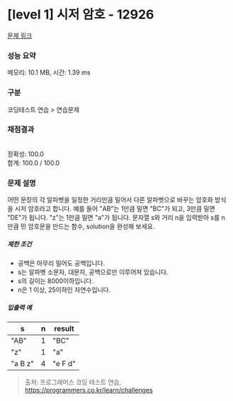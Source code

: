 # [level 1] 시저 암호 - 12926 

[문제 링크](https://school.programmers.co.kr/learn/courses/30/lessons/12926) 

### 성능 요약

메모리: 10.1 MB, 시간: 1.39 ms

### 구분

코딩테스트 연습 > 연습문제

### 채점결과

<br/>정확성: 100.0<br/>합계: 100.0 / 100.0

### 문제 설명

<p style="user-select: auto;">어떤 문장의 각 알파벳을 일정한 거리만큼 밀어서 다른 알파벳으로 바꾸는 암호화 방식을 시저 암호라고 합니다.  예를 들어 "AB"는 1만큼 밀면 "BC"가 되고, 3만큼 밀면 "DE"가 됩니다. "z"는 1만큼 밀면 "a"가 됩니다. 문자열 s와 거리 n을 입력받아 s를 n만큼 민 암호문을 만드는 함수, solution을 완성해 보세요.</p>

<h5 style="user-select: auto;">제한 조건</h5>

<ul style="user-select: auto;">
<li style="user-select: auto;">공백은 아무리 밀어도 공백입니다.</li>
<li style="user-select: auto;">s는 알파벳 소문자, 대문자, 공백으로만 이루어져 있습니다.</li>
<li style="user-select: auto;">s의 길이는 8000이하입니다.</li>
<li style="user-select: auto;">n은 1 이상, 25이하인 자연수입니다.</li>
</ul>

<h5 style="user-select: auto;">입출력 예</h5>
<table class="table" style="user-select: auto;">
        <thead style="user-select: auto;"><tr style="user-select: auto;">
<th style="user-select: auto;">s</th>
<th style="user-select: auto;">n</th>
<th style="user-select: auto;">result</th>
</tr>
</thead>
        <tbody style="user-select: auto;"><tr style="user-select: auto;">
<td style="user-select: auto;">"AB"</td>
<td style="user-select: auto;">1</td>
<td style="user-select: auto;">"BC"</td>
</tr>
<tr style="user-select: auto;">
<td style="user-select: auto;">"z"</td>
<td style="user-select: auto;">1</td>
<td style="user-select: auto;">"a"</td>
</tr>
<tr style="user-select: auto;">
<td style="user-select: auto;">"a B z"</td>
<td style="user-select: auto;">4</td>
<td style="user-select: auto;">"e F d"</td>
</tr>
</tbody>
      </table>

> 출처: 프로그래머스 코딩 테스트 연습, https://programmers.co.kr/learn/challenges